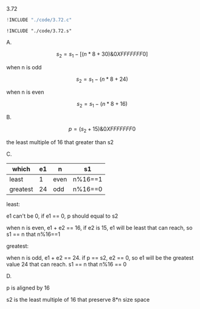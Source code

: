 3.72

```c
!INCLUDE "./code/3.72.c"
```

```gas
!INCLUDE "./code/3.72.s"
```

A.

$$
s_2 = s_1 - [ (n * 8 + 30) \& 0XFFFFFFF0 ]
$$

when n is odd

$$
s_2 = s_1 - (n * 8 + 24)
$$

when n is even

$$
s_2 = s_1 - (n * 8 + 16)
$$

B.

$$
p = (s_2 + 15) \& 0XFFFFFFF0
$$

the least multiple of 16 that greater than s2

C.

|which|e1|n|s1|
|-|-|-|-|
|least|1|even|n%16==1|
|greatest|24|odd|n%16==0|

least:

e1 can't be 0, if e1 == 0, p should equal to s2

when n is even, e1 + e2 == 16, if e2 is 15, e1 will be least that can reach,
so s1 == n that n%16==1

greatest:

when n is odd, e1 + e2 == 24. if p == s2, e2 == 0, so e1 will be the greatest
value 24 that can reach. s1 == n that n%16 == 0

D.

p is aligned by 16

s2 is the least multiple of 16 that preserve 8*n size space
